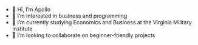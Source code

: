 - 👋 Hi, I’m Apollo
- 👀 I’m interested in business and programming
- 🌱 I’m currently studying Economics and Business at the Virginia Military Institute
- 💞️ I’m looking to collaborate on beginner-friendly projects
